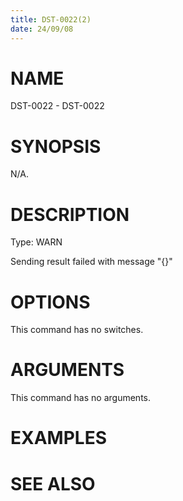 ```yaml
---
title: DST-0022(2)
date: 24/09/08
---
```


# NAME

DST-0022 - DST-0022

# SYNOPSIS

N/A.

# DESCRIPTION

Type: WARN

Sending result failed with message \"{}\"

# OPTIONS

This command has no switches.

# ARGUMENTS

This command has no arguments.

# EXAMPLES

# SEE ALSO
